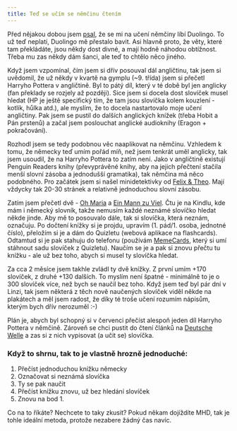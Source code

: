 ```yaml
---
title: Teď se učím se němčinu čtením
---
```


Před nějakou dobou jsem [psal](/znate-duolingo-super-vec-na-uceni-jazyku/), že se mi na učení němčiny líbí Duolingo. To už teď neplatí, Duolingo mě přestalo bavit. Asi hlavně proto, že věty, které tam překládáte, jsou někdy dost divné, a mají hodně náhodou obtížnost. Třeba mu zas někdy dám šanci, ale teď to chtělo něco jiného.

Když jsem vzpomínal, čím jsem si dřív posouval dál angličtinu, tak jsem si uvědomil, že už někdy v kvartě na gymplu (~9. třída) jsem si přečetl Harryho Pottera v angličtině. Byl to pátý díl, který v té době byl jen anglicky (fan překlady se rozjely až později). Sice jsem si docela dost slovíček musel hledat (HP je ještě specifický tím, že tam jsou slovíčka kolem kouzlení - kotlík, hůlka atd.), ale myslím, že to docela nastartovalo moje učení angličtiny. Pak jsem se pustil do dalších anglických knížek (třeba Hobit a Pán prstenů) a začal jsem poslouchat anglické audioknihy (Eragon + pokračování).

Rozhodl jsem se tedy podobnou věc naaplikovat na němčinu. Vzhledem k tomu, že německy teď umím pořád míň, než jsem tenkrát uměl anglicky, tak jsem usoudil, že na Harryho Pottera to zatím není.
Jako v angličtině existují Penguin Readers knihy (převyprávěné knihy, aby na jejich přečtení stačila menší slovní zásoba a jednodušší gramatika), tak němčina má něco podobného. Pro začátek jsem si našel minidetektivky od [Felix & Theo](https://www.klett-usa.com/reihe/434/Felix_und_Theo). Mají vždycky tak 20-30 stránek a relativně jednoduchou slovní zásobu.

Zatím jsem přečetl dvě - [Oh Maria](https://www.goodreads.com/book/show/1752741.Oh_Maria_) a [Ein Mann zu Viel](https://www.goodreads.com/book/show/1672106.Ein_Mann_Zu_Viel). Čtu je na Kindlu, kde mám i německý slovník, takže nemusím každé neznámé slovíčko hledat někde jinde. Aby mě to posouvalo dále, tak si slovíčka, která neznám, označuju. Po dočtení knížky si je projdu, upravím (1. pád/1. osoba, jednotné číslo), přeložím si je a dám do Quizletu (webová aplikace na flashcards). Odtamtud si je pak stahuju do telefonu (používám [MemeCards](https://www.microsoft.com/cs-cz/store/p/memocards/9nblggh081xn), který si umí stáhnout sadu slovíček z Quizletu). Naučím se je a pak si znovu přečtu tu knížku - ale už bez toho, abych si musel ty slovíčka hledat.

Za cca 2 měsíce jsem takhle zvládl ty dvě knížky. Z první umím +170 slovíček, z druhé +130 dalších. To myslím není špatné - minimálně to je o 300 slovíček více, než bych se naučil bez toho. Když jsem teď byl pár dní v Linzi, tak jsem některá z těch nově naučených slovíček viděl někde na plakátech a měl jsem radost, že díky té troše učení rozumím nápisům, kterým bych dřív nerozuměl :-)

Plán je, abych byl schopný si v červenci přečíst alespoň jeden díl Harryho Pottera v němčině. Zároveň se chci pustit do čtení článků na [Deutsche Welle](http://www.dw.com/themen/s-9077) a zas si z nich vypisovat (a učit se) slovíčka.

### Když to shrnu, tak to je vlastně hrozně jednoduché:
1. Přečíst jednoduchou knížku německy
2. Označovat si neznámá slovíčka
3. Ty se pak naučit
4. Přečíst knížku znovu, už bez hledání slovíček
5. Znovu na bod 1.

Co na to říkáte? Nechcete to taky zkusit? Pokud někam dojíždíte MHD, tak je tohle ideální metoda, protože nezabere žádný čas navíc.
